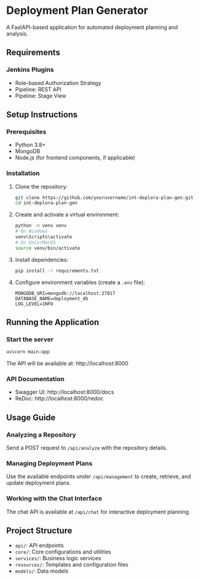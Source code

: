 # Deployment Plan Generator

A FastAPI-based application for automated deployment planning and analysis.

## Requirements

### Jenkins Plugins

- Role-based Authorization Strategy
- Pipeline: REST API
- Pipeline: Stage View

## Setup Instructions

### Prerequisites

- Python 3.8+
- MongoDB
- Node.js (for frontend components, if applicable)

### Installation

1. Clone the repository:

   ```bash
   git clone https://github.com/yourusername/int-deplora-plan-gen.git
   cd int-deplora-plan-gen
   ```

2. Create and activate a virtual environment:

   ```bash
   python -m venv venv
   # On Windows
   venv\Scripts\activate
   # On Unix/MacOS
   source venv/bin/activate
   ```

3. Install dependencies:

   ```bash
   pip install -r requirements.txt
   ```

4. Configure environment variables (create a `.env` file):
   ```
   MONGODB_URI=mongodb://localhost:27017
   DATABASE_NAME=deployment_db
   LOG_LEVEL=INFO
   ```

## Running the Application

### Start the server

```bash
uvicorn main:app
```

The API will be available at: http://localhost:8000

### API Documentation

- Swagger UI: http://localhost:8000/docs
- ReDoc: http://localhost:8000/redoc

## Usage Guide

### Analyzing a Repository

Send a POST request to `/api/analyze` with the repository details.

### Managing Deployment Plans

Use the available endpoints under `/api/management` to create, retrieve, and update deployment plans.

### Working with the Chat Interface

The chat API is available at `/api/chat` for interactive deployment planning.

## Project Structure

- `api/`: API endpoints
- `core/`: Core configurations and utilities
- `services/`: Business logic services
- `resources/`: Templates and configuration files
- `models/`: Data models
